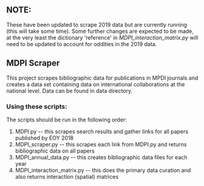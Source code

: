 ## NOTE:

These have been updated to scrape 2019 data but are currently running (this will take some time). Some further changes are expected to be made, at the very least the dictionary 'reference' in *MDPI_interaction_matrix.py* will need to be updated to account for oddities in the 2019 data.

## MDPI Scraper

This project scrapes bibliographic data for publications in MPDI journals and creates a data set containing data on international collaborations at the national level. Data can be found in data directory. 

### Using these scripts:

The scripts should be run in the following order:

1. MDPI.py -- this scrapes search results and gather links for all papers published by EOY 2018
2. MDPI_scraper.py -- this scrapes each link from MDPI.py and returns bibliographic data on all papers
3. MDPI_annual_data.py -- this creates bibliographic data files for each year
4. MDPI_interaction_matrix.py -- this does the primary data curation and also returns interaction (spatial) matrices

